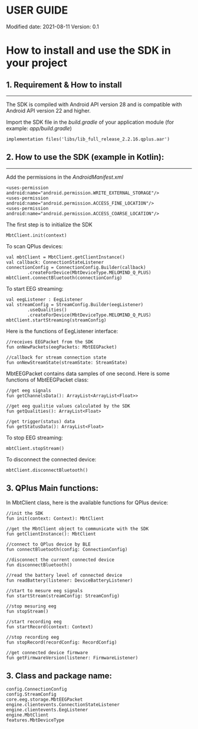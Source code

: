 # USER GUIDE

Modified date: 2021-08-11 
Version: 0.1

# How to install and use the SDK in your project

## 1. Requirement & How to install 

------

The SDK is compiled with Android API version 28 and is compatible with Android API version 22 and higher.

Import the SDK file in the *build.gradle* of your application module (for example: *app/build.gradle*)

```
implementation files('libs/lib_full_release_2.2.16.qplus.aar')
```

## 2. How to use the SDK (example in Kotlin):

------

Add the permissions in the *AndroidManifest.xml*

```
<uses-permission android:name="android.permission.WRITE_EXTERNAL_STORAGE"/>
<uses-permission android:name="android.permission.ACCESS_FINE_LOCATION"/>
<uses-permission android:name="android.permission.ACCESS_COARSE_LOCATION"/>
```

The first step is to initialize the SDK 

```
MbtClient.init(context)
```

To scan QPlus devices:

```
val mbtClient = MbtClient.getClientInstance()
val callback: ConnectionStateListener
connectionConfig = ConnectionConfig.Builder(callback)
        .createForDevice(MbtDeviceType.MELOMIND_Q_PLUS)
mbtClient.connectBluetooth(connectionConfig)
```

To start EEG streaming:

```
val eegListener : EegListener
val streamConfig = StreamConfig.Builder(eegListener)
        .useQualities()
        .createForDevice(MbtDeviceType.MELOMIND_Q_PLUS)
mbtClient.startStreaming(streamConfig)
```

Here is the functions of EegListener interface:

```
//receives EEGPacket from the SDK
fun onNewPackets(eegPackets: MbtEEGPacket)

//callback for stream connection state
fun onNewStreamState(streamState: StreamState)
```

MbtEEGPacket contains data samples of one second. Here is some functions of MbtEEGPacket class:

```
//get eeg signals
fun getChannelsData(): ArrayList<ArrayList<Float>>

//get eeg qualitie values calculated by the SDK
fun getQualities(): ArrayList<Float>

//get trigger(status) data
fun getStatusData(): ArrayList<Float>
```

To stop EEG streaming:

```
mbtClient.stopStream()
```

To disconnect the connected device:

```
mbtClient.disconnectBluetooth()
```

## 3. QPlus Main functions:

In MbtClient class, here is the available functions for QPlus device:

```
//init the SDK
fun init(context: Context): MbtClient

//get the MbtClient object to communicate with the SDK
fun getClientInstance(): MbtClient
 
//connect to QPlus device by BLE
fun connectBluetooth(config: ConnectionConfig)

//disconnect the current connected device
fun disconnectBluetooth()

//read the battery level of connected device
fun readBattery(listener: DeviceBatteryListener)

//start to mesure eeg signals
fun startStream(streamConfig: StreamConfig)

//stop mesuring eeg
fun stopStream()

//start recording eeg
fun startRecord(context: Context)
    
//stop recording eeg
fun stopRecord(recordConfig: RecordConfig)

//get connected device firmware
fun getFirmwareVersion(listener: FirmwareListener)
``` 

## 3. Class and package name:


```
config.ConnectionConfig
config.StreamConfig
core.eeg.storage.MbtEEGPacket
engine.clientevents.ConnectionStateListener
engine.clientevents.EegListener
engine.MbtClient
features.MbtDeviceType
```